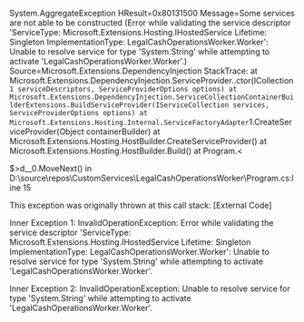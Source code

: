 System.AggregateException
  HResult=0x80131500
  Message=Some services are not able to be constructed (Error while validating the service descriptor 'ServiceType: Microsoft.Extensions.Hosting.IHostedService Lifetime: Singleton ImplementationType: LegalCashOperationsWorker.Worker': Unable to resolve service for type 'System.String' while attempting to activate 'LegalCashOperationsWorker.Worker'.)
  Source=Microsoft.Extensions.DependencyInjection
  StackTrace:
   at Microsoft.Extensions.DependencyInjection.ServiceProvider..ctor(ICollection`1 serviceDescriptors, ServiceProviderOptions options)
   at Microsoft.Extensions.DependencyInjection.ServiceCollectionContainerBuilderExtensions.BuildServiceProvider(IServiceCollection services, ServiceProviderOptions options)
   at Microsoft.Extensions.Hosting.Internal.ServiceFactoryAdapter`1.CreateServiceProvider(Object containerBuilder)
   at Microsoft.Extensions.Hosting.HostBuilder.CreateServiceProvider()
   at Microsoft.Extensions.Hosting.HostBuilder.Build()
   at Program.<<Main>$>d__0.MoveNext() in D:\source\repos\CustomServices\LegalCashOperationsWorker\Program.cs:line 15

  This exception was originally thrown at this call stack:
    [External Code]

Inner Exception 1:
InvalidOperationException: Error while validating the service descriptor 'ServiceType: Microsoft.Extensions.Hosting.IHostedService Lifetime: Singleton ImplementationType: LegalCashOperationsWorker.Worker': Unable to resolve service for type 'System.String' while attempting to activate 'LegalCashOperationsWorker.Worker'.

Inner Exception 2:
InvalidOperationException: Unable to resolve service for type 'System.String' while attempting to activate 'LegalCashOperationsWorker.Worker'.
